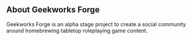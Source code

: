 ## About Geekworks Forge

Geekworks Forge is an alpha stage project to create a social community around homebrewing tabletop roleplaying game content.